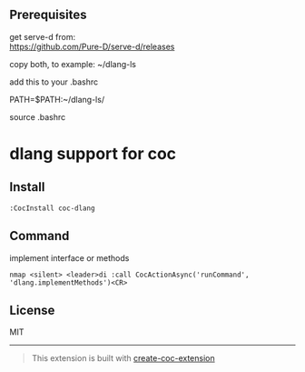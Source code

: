 ## Prerequisites

get serve-d from:  
https://github.com/Pure-D/serve-d/releases  

copy both, to example: ~/dlang-ls

add this to your .bashrc

PATH=$PATH:~/dlang-ls/

source .bashrc

# dlang support for coc

## Install

`:CocInstall coc-dlang`

## Command 

implement interface or methods
```
nmap <silent> <leader>di :call CocActionAsync('runCommand', 'dlang.implementMethods')<CR>
```


## License

MIT

---

> This extension is built with [create-coc-extension](https://github.com/fannheyward/create-coc-extension)
